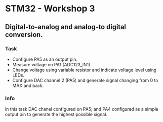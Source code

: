 # STM32 - Workshop 3
## Digital-to-analog and analog-to digital conversion.

### Task

* Configure PA5 as an output pin.
* Measure voltage on PA1 (ADC123_IN1).
* Change voltage using variable resistor and indicate  voltage level using LEDs.
* Configure DAC channel 2 (PA5) and generate signal changing from 0 to MAX and back.

### Info

In this task DAC chanel configured on PA5; and PA4 configured as a simple output pin to generate the highest possible signal. 
